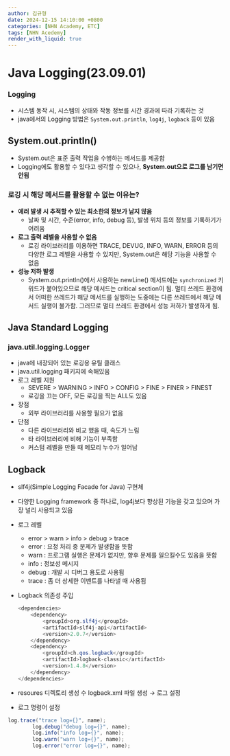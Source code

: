 ```yaml
---
author: 김규형
date: 2024-12-15 14:10:00 +0800
categories: [NHN Academy, ETC]
tags: [NHN Acedemy]
render_with_liquid: true
---
```


# Java Logging(23.09.01)

### Logging

- 시스템 동작 시, 시스템의 상태와 작동 정보를 시간 경과에 따라 기록하는 것
- java에서의 Logging 방법은 `System.out.println`, `log4j`, `logback` 등이 있음

## System.out.println()

- System.out은 표준 출력 작업을 수행하는 메서드를 제공함
- Logging에도 활용할 수 있다고 생각할 수 있으나, **System.out으로 로그를 남기면 안됨**

### 로깅 시 해당 메서드를 활용할 수 없는 이유는?

- **에러 발생 시 추적할 수 있는 최소한의 정보가 남지 않음**
    - 날짜 및 시간, 수준(error, info, debug 등), 발생 위치 등의 정보를 기록하기가 어려움
- **로그 출력 레벨을 사용할 수 없음**
    - 로깅 라이브러리를 이용하면 TRACE, DEVUG, INFO, WARN, ERROR 등의 다양한 로그 레벨을 사용할 수 있지만, System.out은 해당 기능을 사용할 수 없음
- **성능 저하 발생**
    - System.out.println()에서 사용하는 newLine() 메서드에는 `synchronized` 키워드가 붙어있으므로 해당 메서드는 critical section이 됨. 멀티 쓰레드 환경에서 어떠한 쓰레드가 해당 메서드를 실행하는 도중에는 다른 쓰레드에서 해당 메서드 실행이 불가함. 그러므로 멀티 쓰레드 환경에서 성능 저하가 발생하게 됨.

## Java Standard Logging

### java.util.logging.Logger

- java에 내장되어 있는 로깅용 유틸 클래스
- java.util.logging 패키지에 속해있음
- 로그 레벨 지원
    - SEVERE > WARNING > INFO > CONFIG > FINE > FINER > FINEST
    - 로깅을 끄는 OFF, 모든 로깅을 찍는 ALL도 있음
- 장점
    - 외부 라이브러리를 사용할 필요가 없음
- 단점
    - 다른 라이브러리와 비교 했을 때, 속도가 느림
    - 타 라이브러리에 비해 기능이 부족함
    - 커스텀 레벨을 만들 때 메모리 누수가 일어남

## Logback

- slf4j(Simple Logging Facade for Java) 구현체
- 다양한 Logging framework 중 하나로, log4j보다 향상된 기능을 갖고 있으며 가장 널리 사용되고 있음
- 로그 레벨
    - error > warn > info > debug > trace
    - error : 요청 처리 중 문제가 발생함을 뜻함
    - warn : 프로그램 실행은 문제가 없지만, 향후 문제를 일으킬수도 있음을 뜻함
    - info : 정보성 메시지
    - debug : 개발 시 디버그 용도로 사용됨
    - trace : 좀 더 상세한 이벤트를 나타낼 때 사용됨
- Logback 의존성 주입
    
    ```java
    <dependencies>
        <dependency>
            <groupId>org.slf4j</groupId>
            <artifactId>slf4j-api</artifactId>
            <version>2.0.7</version>
        </dependency>
        <dependency>
            <groupId>ch.qos.logback</groupId>
            <artifactId>logback-classic</artifactId>
            <version>1.4.8</version>
        </dependency>
    </dependencies>
    ```
    

- resoures 디렉토리 생성 수 logback.xml 파일 생성  → 로그 설정
- 로그 명령어 설정

```java
log.trace("trace log={}", name);
        log.debug("debug log={}", name);
        log.info("info log={}", name);
        log.warn("warn log={}", name);
        log.error("error log={}", name);
```
